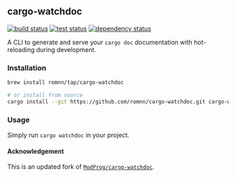 ## cargo-watchdoc

[<img alt="build status" src="https://img.shields.io/github/actions/workflow/status/romnn/cargo-watchdoc/build.yaml?label=build">](https://github.com/romnn/cargo-watchdoc/actions/workflows/build.yaml)
[<img alt="test status" src="https://img.shields.io/github/actions/workflow/status/romnn/cargo-watchdoc/test.yaml?label=test">](https://github.com/romnn/cargo-watchdoc/actions/workflows/test.yaml)
[![dependency status](https://deps.rs/repo/github/romnn/cargo-watchdoc/status.svg)](https://deps.rs/repo/github/romnn/cargo-watchdoc)

A CLI to generate and serve your `cargo doc` documentation with hot-reloading during development.

### Installation

```bash
brew install romnn/tap/cargo-watchdoc

# or install from source
cargo install --git https://github.com/romnn/cargo-watchdoc.git cargo-watchdoc
```

### Usage

Simply run `cargo watchdoc` in your project.

#### Acknowledgement

This is an updated fork of [`ModProg/cargo-watchdoc`](https://github.com/ModProg/cargo-watchdoc).
